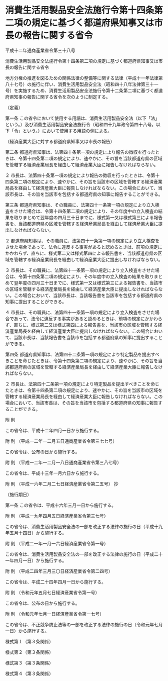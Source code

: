 # 消費生活用製品安全法施行令第十四条第二項の規定に基づく都道府県知事又は市長の報告に関する省令

平成十二年通商産業省令第三十八号

消費生活用製品安全法施行令第十四条第二項の規定に基づく都道府県知事又は市長の報告に関する省令

地方分権の推進を図るための関係法律の整備等に関する法律（平成十一年法律第八十七号）の施行に伴い、消費生活用製品安全法（昭和四十八年法律第三十一号）を実施するため、消費生活用製品安全法施行令第十二条第二項に基づく都道府県知事の報告に関する省令を次のように制定する。

（定義）

第一条 この省令において使用する用語は、消費生活用製品安全法（以下「法」という。）及び消費生活用製品安全法施行令（昭和四十九年政令第四十八号。以下「令」という。）において使用する用語の例による。

（経済産業大臣に対する都道府県知事又は市長の報告）

第二条 都道府県知事は、法第四十条第一項の規定により報告の徴収を行ったときは、令第十四条第二項の規定により、速やかに、その旨を当該都道府県の区域を管轄する経済産業局長を経由して経済産業大臣に報告しなければならない。

２ 市長は、法第四十条第一項の規定により報告の徴収を行ったときは、令第十四条第二項の規定により、速やかに、その旨を当該市の区域を管轄する経済産業局長を経由して経済産業大臣に報告しなければならない。この場合において、当該市長は、その旨を当該市を包括する都道府県の知事に報告することができる。

第三条 都道府県知事は、その職員に、法第四十一条第一項の規定により立入検査をさせた場合は、令第十四条第二項の規定により、その年度中の立入検査の結果を取りまとめて翌年度の四月三十日までに、様式第一又は様式第三による報告書を、当該都道府県の区域を管轄する経済産業局長を経由して経済産業大臣に提出しなければならない。

２ 都道府県知事は、その職員に、法第四十一条第一項の規定により立入検査をさせた場合であって、法令に違反する事実があると認めるときは、前項の規定にかかわらず、直ちに、様式第二又は様式第四による報告書を、当該都道府県の区域を管轄する経済産業局長を経由して経済産業大臣に提出しなければならない。

３ 市長は、その職員に、法第四十一条第一項の規定により立入検査をさせた場合は、令第十四条第二項の規定により、その年度中の立入検査の結果を取りまとめて翌年度の四月三十日までに、様式第一又は様式第三による報告書を、当該市の区域を管轄する経済産業局長を経由して経済産業大臣に提出しなければならない。この場合において、当該市長は、当該報告書を当該市を包括する都道府県の知事に提出することができる。

４ 市長は、その職員に、法第四十一条第一項の規定により立入検査をさせた場合であって、法令に違反する事実があると認めるときは、前項の規定にかかわらず、直ちに、様式第二又は様式第四による報告書を、当該市の区域を管轄する経済産業局長を経由して経済産業大臣に提出しなければならない。この場合において、当該市長は、当該報告書を当該市を包括する都道府県の知事に提出することができる。

第四条 都道府県知事は、法第四十二条第一項の規定により特定製品を提出すべきことを命じたときは、令第十四条第二項の規定により、速やかに、その旨を当該都道府県の区域を管轄する経済産業局長を経由して経済産業大臣に報告しなければならない。

２ 市長は、法第四十二条第一項の規定により特定製品を提出すべきことを命じたときは、令第十四条第二項の規定により、速やかに、その旨を当該市の区域を管轄する経済産業局長を経由して経済産業大臣に報告しなければならない。この場合において、当該市長は、その旨を当該市を包括する都道府県の知事に報告することができる。

附 則

この省令は、平成十二年四月一日から施行する。

附 則 （平成一二年一二月五日通商産業省令第三七七号）

この省令は、公布の日から施行する。

附 則 （平成一二年一二月一八日通商産業省令第三八七号）

この省令は、平成十三年一月六日から施行する。

附 則 （平成一六年二月二七日経済産業省令第二五号） 抄

（施行期日）

第一条 この省令は、平成十六年三月一日から施行する。

附 則 （平成一九年四月五日経済産業省令第三七号）

この省令は、消費生活用製品安全法の一部を改正する法律の施行の日（平成十九年五月十四日）から施行する。

附 則 （平成二一年一月一六日経済産業省令第一号）

この省令は、消費生活用製品安全法の一部を改正する法律の施行の日（平成二十一年四月一日）から施行する。

附 則 （平成二四年三月三〇日経済産業省令第二四号）

この省令は、平成二十四年四月一日から施行する。

附 則 （令和元年五月七日経済産業省令第一号）

この省令は、公布の日から施行する。

附 則 （令和元年七月一日経済産業省令第一七号）

この省令は、不正競争防止法等の一部を改正する法律の施行の日（令和元年七月一日）から施行する。

様式第１（第３条関係）

[](/./pict/H12F03801000038_1908021008_001.pdf)

様式第２（第３条関係）

[](/./pict/H12F03801000038_1908021008_002.pdf)

様式第３（第３条関係）

[](/./pict/H12F03801000038_1908021008_003.pdf)

様式第４（第３条関係）

[](/./pict/H12F03801000038_1908021008_004.pdf)
